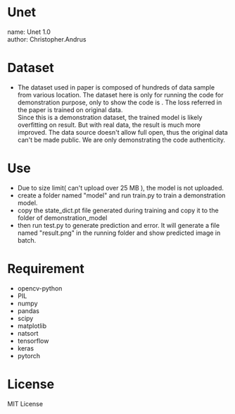 # Unet
name: Unet 1.0<br >
author: Christopher.Andrus

# Dataset
* The dataset used in paper is composed of hundreds of data sample from various location. The dataset here is only for running the code for demonstration purpose, only to show the code is . The loss referred in the paper is trained on original data.<br >
Since this is a demonstration dataset, the trained model is likely overfitting on result. But with real data, the result is much more improved. The data source doesn't allow full open, thus the original data can't be made public. We are only demonstrating the code authenticity.<br >

# Use
* Due to size limit( can't upload over 25 MB ), the model is not uploaded.<br >
* create a folder named "model" and run train.py to train a demonstration model.<br >
* copy the state_dict.pt file generated during training and copy it to the folder of demonstration_model<br >
* then run test.py to generate prediction and error. It will generate a file named "result.png" in the running folder and show predicted image in batch.<br >

# Requirement
* opencv-python<br >
* PIL<br >
* numpy<br >
* pandas<br >
* scipy<br >
* matplotlib<br >
* natsort<br >
* tensorflow<br >
* keras<br >
* pytorch<br >

# License
MIT License
